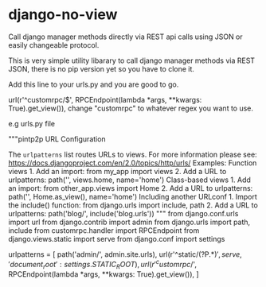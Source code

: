 # django-no-view
Call django manager methods directly via REST api calls using JSON or easily changeable protocol.

This is very simple utility libarary to call django manager methods via REST JSON, there is no pip version yet so you have to clone it.

Add this line to your urls.py and you are good to go.

url(r'^customrpc/$', RPCEndpoint(lambda *args, \**kwargs: True).get_view()),
change "customrpc" to whatever regex you want to use.

e.g urls.py file

"""pintp2p URL Configuration

The `urlpatterns` list routes URLs to views. For more information please see:
    https://docs.djangoproject.com/en/2.0/topics/http/urls/
Examples:
Function views
    1. Add an import:  from my_app import views
    2. Add a URL to urlpatterns:  path('', views.home, name='home')
Class-based views
    1. Add an import:  from other_app.views import Home
    2. Add a URL to urlpatterns:  path('', Home.as_view(), name='home')
Including another URLconf
    1. Import the include() function: from django.urls import include, path
    2. Add a URL to urlpatterns:  path('blog/', include('blog.urls'))
"""
from django.conf.urls import url
from django.contrib import admin
from django.urls import path, include
from customrpc.handler import RPCEndpoint
from django.views.static import serve
from django.conf import settings


urlpatterns = [
    path('admin/', admin.site.urls),
    url(r'^static/(?P<path>.*)$', serve, {'document_root': settings.STATIC_ROOT}),
    url(r'^customrpc/$', RPCEndpoint(lambda *args, **kwargs: True).get_view()),
    ]



